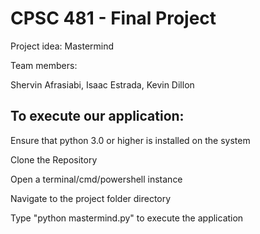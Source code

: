 # CPSC 481 - Final Project

Project idea: Mastermind

Team members:

Shervin Afrasiabi, Isaac Estrada, Kevin Dillon

## To execute our application:

Ensure that python 3.0 or higher is installed on the system

Clone the Repository

Open a terminal/cmd/powershell instance

Navigate to the project folder directory

Type "python mastermind.py" to execute the application
